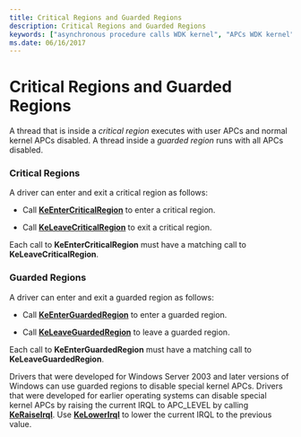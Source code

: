 ```yaml
---
title: Critical Regions and Guarded Regions
description: Critical Regions and Guarded Regions
keywords: ["asynchronous procedure calls WDK kernel", "APCs WDK kernel", "critical regions WDK kernel", "guarded regions WDK kernel"]
ms.date: 06/16/2017
---
```


# Critical Regions and Guarded Regions


A thread that is inside a *critical region* executes with user APCs and normal kernel APCs disabled. A thread inside a *guarded region* runs with all APCs disabled.

### Critical Regions

A driver can enter and exit a critical region as follows:

-   Call [**KeEnterCriticalRegion**](/windows-hardware/drivers/ddi/ntddk/nf-ntddk-keentercriticalregion) to enter a critical region.

-   Call [**KeLeaveCriticalRegion**](/windows-hardware/drivers/ddi/ntddk/nf-ntddk-keleavecriticalregion) to exit a critical region.

Each call to **KeEnterCriticalRegion** must have a matching call to **KeLeaveCriticalRegion**.

### Guarded Regions

A driver can enter and exit a guarded region as follows:

-   Call [**KeEnterGuardedRegion**](/windows-hardware/drivers/ddi/ntddk/nf-ntddk-keenterguardedregion) to enter a guarded region.

-   Call [**KeLeaveGuardedRegion**](/windows-hardware/drivers/ddi/ntddk/nf-ntddk-keleaveguardedregion) to leave a guarded region.

Each call to **KeEnterGuardedRegion** must have a matching call to **KeLeaveGuardedRegion**.

Drivers that were developed for Windows Server 2003 and later versions of Windows can use guarded regions to disable special kernel APCs. Drivers that were developed for earlier operating systems can disable special kernel APCs by raising the current IRQL to APC\_LEVEL by calling [**KeRaiseIrql**](/windows-hardware/drivers/ddi/wdm/nf-wdm-keraiseirql). Use [**KeLowerIrql**](/windows-hardware/drivers/ddi/wdm/nf-wdm-kelowerirql) to lower the current IRQL to the previous value.

 


